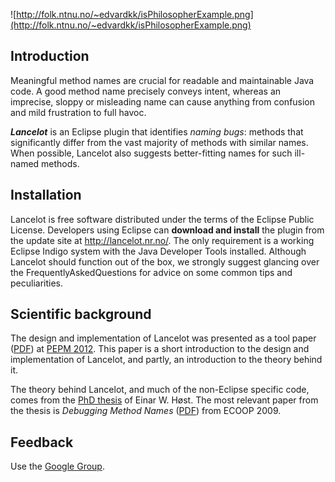 ![http://folk.ntnu.no/~edvardkk/isPhilosopherExample.png](http://folk.ntnu.no/~edvardkk/isPhilosopherExample.png)

## Introduction ##
Meaningful method names are crucial for readable and maintainable Java code. A good method name precisely conveys intent, whereas an imprecise, sloppy or misleading name can cause anything from confusion and mild frustration to full havoc.

**_Lancelot_** is an Eclipse plugin that identifies _naming bugs_: methods that significantly differ from the vast majority of methods with similar names. When possible, Lancelot also suggests better-fitting names for such ill-named methods.

## Installation ##
Lancelot is free software distributed under the terms of the Eclipse Public License. Developers using Eclipse can **download and install** the plugin from the update site at http://lancelot.nr.no/. The only requirement is a working Eclipse Indigo system with the Java Developer Tools installed. Although Lancelot should function out of the box, we strongly suggest glancing over the FrequentlyAskedQuestions for advice on some common tips and peculiarities.

## Scientific background ##
The design and implementation of Lancelot was presented as a tool paper ([PDF](http://www.nr.no/~bjarte/papers/lancelot-pepm.pdf)) at [PEPM 2012](http://www.program-transformation.org/PEPM12).  This paper is a short introduction to the design and implementation of Lancelot, and partly, an introduction to the theory behind it.

The theory behind Lancelot, and much of the non-Eclipse specific code, comes from the [PhD thesis](http://www.duo.uio.no/sok/work.html?WORKID=112975) of Einar W. Høst.  The most relevant paper from the thesis is _Debugging Method Names_ ([PDF](http://publications.nr.no/hoest_oestvold_ecoop2009.pdf)) from ECOOP 2009.

## Feedback ##
Use the [Google Group](https://groups.google.com/group/lancelot-discussion).